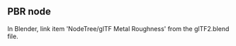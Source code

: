 PBR node
--------

In Blender, link item 'NodeTree/glTF Metal Roughness' from the glTF2.blend file.
 